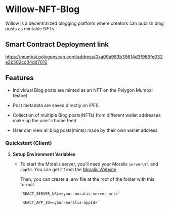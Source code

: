 # Willow-NFT-Blog

Willow is a decentralized blogging platform where creators can publish blog posts as mintable NFTs

## Smart Contract Deployment link
https://mumbai.polygonscan.com/address/0xa09a983b39614d3f989fe032a3b502cc34dd7010



## Features

-  Individual Blog posts are minted as an NFT on the Polygon Mumbai testnet

- Post metadata are saved directly on IPFS

- Collection of multiple Blog posts(NFTs) from different wallet addresses make up the user's home feed

- User can view all blog posts(mints) made by their own wallet address



### Quickstart (Client)

1. **Setup Environment Variables**

   - To start the Moralis server, you'll need your Moralis `serverUrl` and `appId`. You can get it from the [Moralis Website](https://moralis.io/)

       Then, you can create a .env file at the root of the folder with this format.

         `REACT_SERVER_URL=<your-moralis-server-url>`

         `REACT_APP_ID=<your-moralis-appId>`



